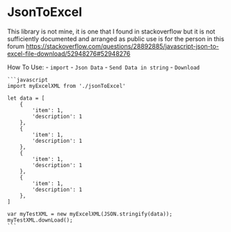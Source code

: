 # JsonToExcel
This library is not mine, it is one that I found in stackoverflow but it is not sufficiently documented and arranged as public use is for the person in this forum https://stackoverflow.com/questions/28892885/javascript-json-to-excel-file-download/52948276#52948276


How To Use:
    - `import`
    - `Json Data`
    - `Send Data in string`
    - `Download`

    ```javascript
    import myExcelXML from './jsonToExcel'

    let data = [
        {       
            'item': 1,
            'description': 1
        },
        {       
            'item': 1,
            'description': 1
        },
        {       
            'item': 1,
            'description': 1
        },
        {       
            'item': 1,
            'description': 1
        },
    ]

    var myTestXML = new myExcelXML(JSON.stringify(data));
    myTestXML.downLoad();
    ```
    
